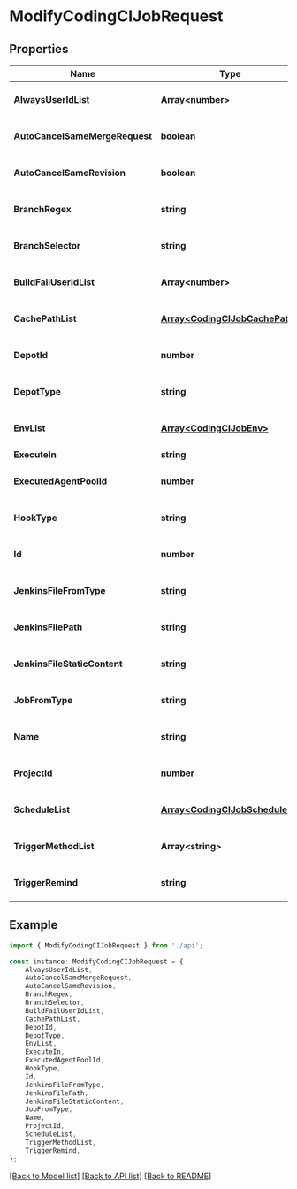 # ModifyCodingCIJobRequest


## Properties

Name | Type | Description | Notes
------------ | ------------- | ------------- | -------------
**AlwaysUserIdList** | **Array&lt;number&gt;** | 不管构建成功还是失败总是通知的用户 | [optional] [default to undefined]
**AutoCancelSameMergeRequest** | **boolean** | 自动取消相同 MR | [optional] [default to undefined]
**AutoCancelSameRevision** | **boolean** | 自动取消相同版本 | [optional] [default to undefined]
**BranchRegex** | **string** | hookType 为 CUSTOME 时须指定 | [optional] [default to undefined]
**BranchSelector** | **string** | hookType 为 DEFAULT 时须指定 | [optional] [default to undefined]
**BuildFailUserIdList** | **Array&lt;number&gt;** | 仅构建失败时要通知的用户 | [optional] [default to undefined]
**CachePathList** | [**Array&lt;CodingCIJobCachePath&gt;**](CodingCIJobCachePath.md) | 任务缓存目录配置 | [optional] [default to undefined]
**DepotId** | **number** | 仓库 ID | [optional] [default to undefined]
**DepotType** | **string** | 仓库类型 CODING,TGIT,GITHUB,GITLAB,GITLAB_PRIVATE,GITEE,NONE | [optional] [default to undefined]
**EnvList** | [**Array&lt;CodingCIJobEnv&gt;**](CodingCIJobEnv.md) | 环境变量配置 | [optional] [default to undefined]
**ExecuteIn** | **string** | 执行方式 CVM | STATIC | [optional] [default to undefined]
**ExecutedAgentPoolId** | **number** | 自定义构建节点池 ID，ExecuteIn 为 AGENT 必填 | [optional] [default to undefined]
**HookType** | **string** | 代码更新触发匹配规则 | [optional] [default to undefined]
**Id** | **number** | 构建计划 ID | [optional] [default to undefined]
**JenkinsFileFromType** | **string** | STATIC，SCM 从代码库读取 | [optional] [default to undefined]
**JenkinsFilePath** | **string** | JenkinsFileFromType 为 SCM 必填 | [optional] [default to undefined]
**JenkinsFileStaticContent** | **string** | JenkinsFileFromType 为 STATIC 必填 | [optional] [default to undefined]
**JobFromType** | **string** | 构建计划来源 TKE TCB | [optional] [default to undefined]
**Name** | **string** | 构建计划名称 | [optional] [default to undefined]
**ProjectId** | **number** | 项目 ID | [optional] [default to undefined]
**ScheduleList** | [**Array&lt;CodingCIJobSchedule&gt;**](CodingCIJobSchedule.md) | 针对 CRON triggerMethod 的 schedule 规则配置, 暂只用于添加 | [optional] [default to undefined]
**TriggerMethodList** | **Array&lt;string&gt;** | REF_CHANGE 代码更新触发      CRON &#x3D; 1 定时触发      MR_CHANGE  MR变动触发  TKE 对接他们传空数组老是有问题，遂改成非必填 | [optional] [default to undefined]
**TriggerRemind** | **string** | 构建结果通知触发者机制  ALWAYS -总是通知;  BUILD_FAIL -仅构建失败时通知; | [optional] [default to undefined]

## Example

```typescript
import { ModifyCodingCIJobRequest } from './api';

const instance: ModifyCodingCIJobRequest = {
    AlwaysUserIdList,
    AutoCancelSameMergeRequest,
    AutoCancelSameRevision,
    BranchRegex,
    BranchSelector,
    BuildFailUserIdList,
    CachePathList,
    DepotId,
    DepotType,
    EnvList,
    ExecuteIn,
    ExecutedAgentPoolId,
    HookType,
    Id,
    JenkinsFileFromType,
    JenkinsFilePath,
    JenkinsFileStaticContent,
    JobFromType,
    Name,
    ProjectId,
    ScheduleList,
    TriggerMethodList,
    TriggerRemind,
};
```

[[Back to Model list]](../README.md#documentation-for-models) [[Back to API list]](../README.md#documentation-for-api-endpoints) [[Back to README]](../README.md)
